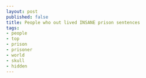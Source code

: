 ```yaml
---
layout: post
published: false
title: People who out lived INSANE prison sentences
tags:
- people
- top
- prison
- prisoner
- world
- skull
- hidden
---
```

